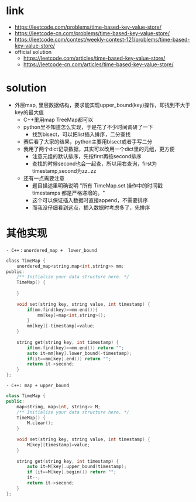 # link
- https://leetcode.com/problems/time-based-key-value-store/
- https://leetcode-cn.com/problems/time-based-key-value-store/
- https://leetcode.com/contest/weekly-contest-121/problems/time-based-key-value-store/
- official solution
    - https://leetcode.com/articles/time-based-key-value-store/
    - https://leetcode-cn.com/articles/time-based-key-value-store/

# solution
- 外层map, 里层数据结构，要求能实现upper_bound(key)操作，即找到不大于key的最大值
    - C++里用map TreeMap都可以
    - python里不知道怎么实现，于是花了不少时间调研了一下
        - 找到bisect，可以把list插入排序，二分查找
    - 赛后看了大家的结果，python主要用bisect或者手写二分
    - 我用了两个dict记录数据，其实可以改用一个dict里的元组，更方便
        - 注意元组的默认排序，先按first再按second排序
        - 查找的时候second也会一起查，所以用右查询，first为timestamp,second为zz..zz
    - 还有一点需要注意
        - 题目描述里明确说明 "所有 TimeMap.set 操作中的时间戳 timestamps 都是严格递增的。"
        - 这个可以保证插入数据时直接append，不需要排序
        - 而我没仔细看到这点，插入数据时考虑多了，先排序


# 其他实现
    - C++：unordered_map +  lower_bound
```c
class TimeMap {
    unordered_map<string,map<int,string>> mm;
public:
    /** Initialize your data structure here. */
    TimeMap() {
        
    }
    
    void set(string key, string value, int timestamp) {
        if(mm.find(key)==mm.end()){
            mm[key]=map<int,string>();
        }
        mm[key][-timestamp]=value;
    }
    
    string get(string key, int timestamp) {
        if(mm.find(key)==mm.end()) return "";
        auto it=mm[key].lower_bound(-timestamp);
        if(it==mm[key].end()) return "";
        return it->second;
    }
};
```
    - C++: map + upper_bound
```c++
class TimeMap {
public:
    map<string, map<int, string>> M;
    /** Initialize your data structure here. */
    TimeMap() {
        M.clear();
    }
    
    void set(string key, string value, int timestamp) {
        M[key][timestamp]=value;
    }
    
    string get(string key, int timestamp) {
        auto it=M[key].upper_bound(timestamp);
        if (it==M[key].begin()) return "";
        it--;
        return it->second;
    }
};
```